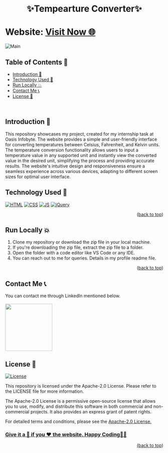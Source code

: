 # <p align="center">✨Tempearture Converter✨</p>

<div id="top"></div>

<h1> Website: <a href="https://snehilsharma31.github.io/OIBSIP/Task%203%20-%20Temperature%20Converter/index.html">Visit Now 🌐</a></h1>

![Main](Preview.jpg)

<!-- --------------------------------------------------------------------------------------------------------------------------------------------------------- -->

<h2>Table of Contents 🧾</h2>

- [Introduction 📌](#introduction)
- [Technology Used 🚀](#technology-used)
- [Run Locally 💥](#run-locally)
- [Contact Me 📞](#contact-me)
- [License 📝](#license)
<br>

<!-- --------------------------------------------------------------------------------------------------------------------------------------------------------- -->

<h2>Introduction 📌</h2>
This repository showcases my project, created for my internship task at Oasis Infobyte. The website provides a simple and user-friendly interface for converting temperatures between Celsius, Fahrenheit, and Kelvin units. The temperature conversion functionality allows users to input a temperature value in any supported unit and instantly view the converted value in the desired unit, simplifying the process and providing accurate results. The website's intuitive design and responsiveness ensure a seamless experience across various devices, adapting to different screen sizes for optimal user interface.

<!-- --------------------------------------------------------------------------------------------------------------------------------------------------------- -->

<h2>Technology Used 🚀</h2>

<p>
  <a href="https://www.w3schools.com/html/"> <img src="https://img.icons8.com/color/70/000000/html-5--v1.png" alt="HTML" /></a>
  <a href="https://www.w3schools.com/css/"> <img src="https://img.icons8.com/color/70/000000/css3.png" alt="CSS" /></a>
  <a href="https://www.w3schools.com/js/"><img src="https://img.icons8.com/color/70/000000/javascript--v1.png" alt="JS" /></a>
  <a href="https://www.w3schools.com/jquery/"><img src="https://img.icons8.com/ios-filled/70/0868AC/jquery.png" alt="jQuery" /></a>
</p>
<p align="right">(<a href="#top">back to top</a>)</p>

<!-- --------------------------------------------------------------------------------------------------------------------------------------------------------- -->

<h2>Run Locally 💥</h2>

1. Clone my repository or download the zip file in your local machine.
2. If you're downloading the zip file, extract the zip file to a folder.
3. Open the folder with a code editor like VS Code or any IDE.
4. You can reach out to me for queries. Details in my profile readme file.
<p align="right">(<a href="#top">back to top</a>)</p>

<!-- --------------------------------------------------------------------------------------------------------------------------------------------------------- -->

<h2>Contact Me 📞</h2>

You can contact me through LinkedIn mentioned below.<br><br>
<a href="https://www.linkedin.com/in/snehilsharma31/"><img src="https://img.shields.io/badge/LinkedIn-0077B5?style=for-the-badge&logo=linkedin&logoColor=white" width="150px"></a>

<!-- --------------------------------------------------------------------------------------------------------------------------------------------------------- -->

<h2>License 📝</h2>

[![License](https://img.shields.io/badge/License-Apache%202.0-blue.svg)](https://opensource.org/licenses/Apache-2.0)

This repository is licensed under the Apache-2.0 License. Please refer to the LICENSE file for more information.

The Apache-2.0 License is a permissive open-source license that allows you to use, modify, and distribute this software in both commercial and non-commercial projects. It also provides an express grant of patent rights.

For detailed terms and conditions, please see the <a href="https://www.apache.org/licenses/LICENSE-2.0">Apache-2.0 License.

<!-- --------------------------------------------------------------------------------------------------------------------------------------------------------- -->

<h3>Give it a 🌟 if you ❤ the website. Happy Coding👨‍💻</h3>
<p align="right">(<a href="#top">back to top</a>)</p>
